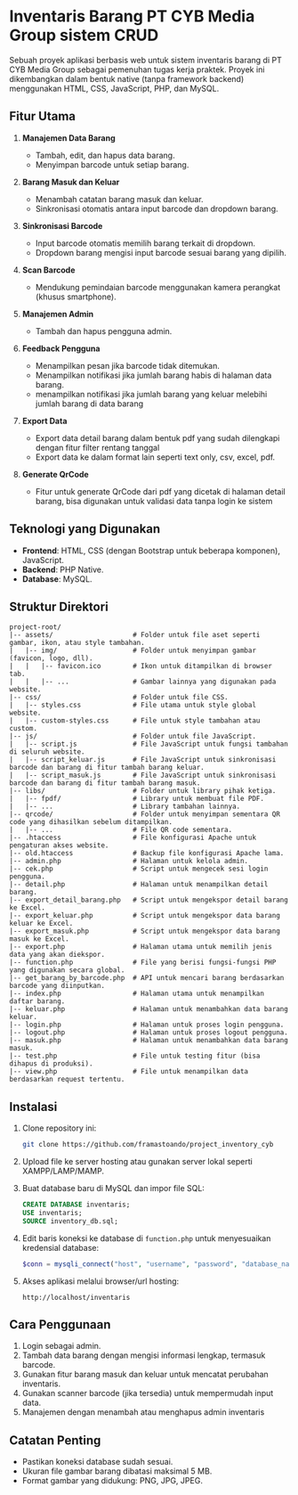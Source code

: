 # Inventaris Barang PT CYB Media Group sistem CRUD

Sebuah proyek aplikasi berbasis web untuk sistem inventaris barang  di PT CYB Media Group sebagai pemenuhan tugas kerja praktek. Proyek ini dikembangkan dalam bentuk native (tanpa framework backend) menggunakan HTML, CSS, JavaScript, PHP, dan MySQL.

## Fitur Utama

1. **Manajemen Data Barang**
   - Tambah, edit, dan hapus data barang.
   - Menyimpan barcode untuk setiap barang.

2. **Barang Masuk dan Keluar**
   - Menambah catatan barang masuk dan keluar.
   - Sinkronisasi otomatis antara input barcode dan dropdown barang.

3. **Sinkronisasi Barcode**
   - Input barcode otomatis memilih barang terkait di dropdown.
   - Dropdown barang mengisi input barcode sesuai barang yang dipilih.

4. **Scan Barcode**
   - Mendukung pemindaian barcode menggunakan kamera perangkat (khusus smartphone).

5. **Manajemen Admin**
   - Tambah dan hapus pengguna admin.

6. **Feedback Pengguna**
   - Menampilkan pesan jika barcode tidak ditemukan.
   - Menampilkan notifikasi jika jumlah barang habis di halaman data barang.
   - menampilkan notifikasi jika jumlah barang yang keluar melebihi jumlah barang di data barang

7. **Export Data**
   - Export data detail barang dalam bentuk pdf yang sudah dilengkapi dengan fitur filter rentang tanggal
   - Export data ke dalam format lain seperti text only, csv, excel, pdf.

8. **Generate QrCode**
   - Fitur untuk generate QrCode dari pdf yang dicetak di halaman detail barang, bisa digunakan untuk validasi data tanpa login ke sistem

## Teknologi yang Digunakan

- **Frontend**: HTML, CSS (dengan Bootstrap untuk beberapa komponen), JavaScript.
- **Backend**: PHP Native.
- **Database**: MySQL.

## Struktur Direktori

```plaintext
project-root/
|-- assets/                    # Folder untuk file aset seperti gambar, ikon, atau style tambahan.
|   |-- img/                   # Folder untuk menyimpan gambar (favicon, logo, dll).
|   |   |-- favicon.ico        # Ikon untuk ditampilkan di browser tab.
|   |   |-- ...                # Gambar lainnya yang digunakan pada website.
|-- css/                       # Folder untuk file CSS.
|   |-- styles.css             # File utama untuk style global website.
|   |-- custom-styles.css      # File untuk style tambahan atau custom.
|-- js/                        # Folder untuk file JavaScript.
|   |-- script.js              # File JavaScript untuk fungsi tambahan di seluruh website.
|   |-- script_keluar.js       # File JavaScript untuk sinkronisasi barcode dan barang di fitur tambah barang keluar.
|   |-- script_masuk.js        # File JavaScript untuk sinkronisasi barcode dan barang di fitur tambah barang masuk.
|-- libs/                      # Folder untuk library pihak ketiga.
|   |-- fpdf/                  # Library untuk membuat file PDF.
|   |-- ...                    # Library tambahan lainnya.
|-- qrcode/                    # Folder untuk menyimpan sementara QR code yang dihasilkan sebelum ditampilkan.
|   |-- ...                    # File QR code sementara.
|-- .htaccess                  # File konfigurasi Apache untuk pengaturan akses website.
|-- old.htaccess               # Backup file konfigurasi Apache lama.
|-- admin.php                  # Halaman untuk kelola admin.
|-- cek.php                    # Script untuk mengecek sesi login pengguna.
|-- detail.php                 # Halaman untuk menampilkan detail barang.
|-- export_detail_barang.php   # Script untuk mengekspor detail barang ke Excel.
|-- export_keluar.php          # Script untuk mengekspor data barang keluar ke Excel.
|-- export_masuk.php           # Script untuk mengekspor data barang masuk ke Excel.
|-- export.php                 # Halaman utama untuk memilih jenis data yang akan diekspor.
|-- function.php               # File yang berisi fungsi-fungsi PHP yang digunakan secara global.
|-- get_barang_by_barcode.php  # API untuk mencari barang berdasarkan barcode yang diinputkan.
|-- index.php                  # Halaman utama untuk menampilkan daftar barang.
|-- keluar.php                 # Halaman untuk menambahkan data barang keluar.
|-- login.php                  # Halaman untuk proses login pengguna.
|-- logout.php                 # Halaman untuk proses logout pengguna.
|-- masuk.php                  # Halaman untuk menambahkan data barang masuk.
|-- test.php                   # File untuk testing fitur (bisa dihapus di produksi).
|-- view.php                   # File untuk menampilkan data berdasarkan request tertentu.
```

## Instalasi

1. Clone repository ini:

   ```bash
   git clone https://github.com/framastoando/project_inventory_cyb
   ```

2. Upload file ke server hosting atau gunakan server lokal seperti XAMPP/LAMP/MAMP.

3. Buat database baru di MySQL dan impor file SQL:

   ```sql
   CREATE DATABASE inventaris;
   USE inventaris;
   SOURCE inventory_db.sql;
   ```

4. Edit baris koneksi ke database di `function.php` untuk menyesuaikan kredensial database:

   ```php
   $conn = mysqli_connect("host", "username", "password", "database_name");
   ```

5. Akses aplikasi melalui browser/url hosting:

   ```plaintext
   http://localhost/inventaris
   ```

## Cara Penggunaan

1. Login sebagai admin.
2. Tambah data barang dengan mengisi informasi lengkap, termasuk barcode.
3. Gunakan fitur barang masuk dan keluar untuk mencatat perubahan inventaris.
4. Gunakan scanner barcode (jika tersedia) untuk mempermudah input data.
5. Manajemen dengan menambah atau menghapus admin inventaris

## Catatan Penting

- Pastikan koneksi database sudah sesuai.
- Ukuran file gambar barang dibatasi maksimal 5 MB.
- Format gambar yang didukung: PNG, JPG, JPEG.
